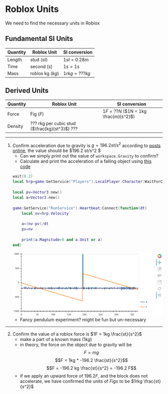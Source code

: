 # Roblox Units

We need to find the necessary units in Roblox

## Fundamental SI Units

|Quantity| Roblox Unit | SI conversion
|--------|-------------|-----------------|
|Length | stud ($st$) | $1 st$ = $0.28m$|
|Time   | second ($s$) | $1s = 1s$|
|Mass   | roblox kg ($kg$) | $1rkg = ???kg$

## Derived Units
|Quantity| Roblox Unit | SI conversion
|--------|-------------|-----------------|
|Force  | Fig ($F$)    | $1F = ??N$ ($1N = 1kg \frac{m}{s^2}$) |
|Density| ??? rkg per cubic stud ($\frac{kg}{st^3}$) ???| 



--------
1. Confirm acceleration due to gravity is $g = 196.2 st/s^2$
according to [posts online](https://developer.roblox.com/en-us/api-reference/property/Workspace/Gravity), the value should be $196.2 st/s^2 $
    * Can we simply print out the value of `workspace.Gravity` to confirm?
    * Calculate and print the acceleration of a falling object using [this code](https://devforum.roblox.com/t/how-do-you-get-a-players-acceleration/181983/2)
    ```lua
    wait(0.2)
    local hrp=game:GetService("Players").LocalPlayer.Character:WaitForChild("HumanoidRootPart")

    local pv=Vector3.new()
    local a=Vector3.new()

    game:GetService("RunService").Heartbeat:Connect(function(dt)
        local nv=hrp.Velocity
        
        a=(nv-pv)/dt
        pv=nv
        
        print(a.Magnitude>0 and a.Unit or a)
    end)
    ```
    ![Alt text](./img/falling_object.PNG )
    * Fancy pendulum experiment? might be fun but un-necessary

------------------------

2. Confirm the value of a roblox force is $1F = 1kg \frac{st}{s^2}$
    * make a part of a known mass ($1 kg$)
    * in theory, the force on the object due to gravity will be 
        $$F = mg$$
        $$F = 1kg * -196.2 \frac{st}{s^2}$$
        $$F = -196.2 kg \frac{st}{s^2} = -196.2 F$$
    * if we apply an upward force of $196.2F$, and the block does not accelerate, we have confirmed the units of $Figs$ to be $1rkg \frac{st}{s^2}$


